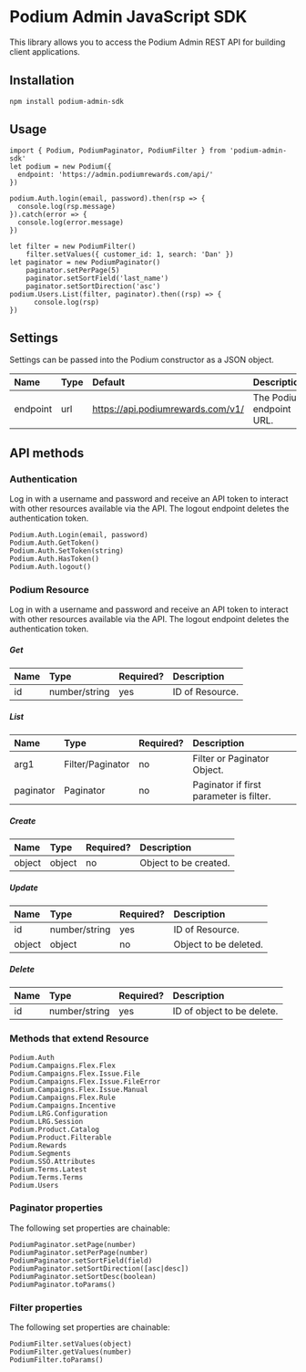 # Podium Admin JavaScript SDK

This library allows you to access the Podium Admin REST API for building client applications. 

## Installation
```
npm install podium-admin-sdk
```

## Usage
```
import { Podium, PodiumPaginator, PodiumFilter } from 'podium-admin-sdk'
let podium = new Podium({
  endpoint: 'https://admin.podiumrewards.com/api/'
})

podium.Auth.login(email, password).then(rsp => {
  console.log(rsp.message)
}).catch(error => {
  console.log(error.message)
})

let filter = new PodiumFilter()
    filter.setValues({ customer_id: 1, search: 'Dan' })
let paginator = new PodiumPaginator()
    paginator.setPerPage(5)
    paginator.setSortField('last_name')
    paginator.setSortDirection('asc')
podium.Users.List(filter, paginator).then((rsp) => {
      console.log(rsp)
})

``` 

## Settings
Settings can be passed into the Podium constructor as a JSON object.

| Name  | Type | Default | Description |
| :------------- | :------------- | :------------- | :------------- |
| endpoint  | url  | https://api.podiumrewards.com/v1/ | The Podium endpoint URL. |

## API methods

### Authentication
Log in with a username and password and receive an API token to interact with other resources available via the API. The logout endpoint deletes the authentication token. 

```
Podium.Auth.Login(email, password)
Podium.Auth.GetToken()
Podium.Auth.SetToken(string)
Podium.Auth.HasToken()
Podium.Auth.logout()

```

### Podium Resource
Log in with a username and password and receive an API token to interact with other resources available via the API. The logout endpoint deletes the authentication token. 

##### Get

| Name  | Type | Required? | Description |
| :------------- | :------------- | :------------- | :------------- |
| id  | number/string  | yes | ID of Resource. |

##### List

| Name  | Type | Required? | Description |
| :------------- | :------------- | :------------- | :------------- |
| arg1  | Filter/Paginator  | no | Filter or Paginator Object. |
| paginator  | Paginator  | no | Paginator if first parameter is filter. |

##### Create

| Name  | Type | Required? | Description |
| :------------- | :------------- | :------------- | :------------- |
| object  | object  | no | Object to be created. |

##### Update

| Name  | Type | Required? | Description |
| :------------- | :------------- | :------------- | :------------- |
| id  | number/string  | yes | ID of Resource. |
| object  | object  | no | Object to be deleted. |

##### Delete

| Name  | Type | Required? | Description |
| :------------- | :------------- | :------------- | :------------- |
| id  | number/string  | yes | ID of object to be delete. |



### Methods that extend Resource

```
Podium.Auth
Podium.Campaigns.Flex.Flex
Podium.Campaigns.Flex.Issue.File
Podium.Campaigns.Flex.Issue.FileError
Podium.Campaigns.Flex.Issue.Manual
Podium.Campaigns.Flex.Rule
Podium.Campaigns.Incentive
Podium.LRG.Configuration
Podium.LRG.Session
Podium.Product.Catalog
Podium.Product.Filterable
Podium.Rewards
Podium.Segments
Podium.SSO.Attributes
Podium.Terms.Latest
Podium.Terms.Terms
Podium.Users
```

### Paginator properties
The following set properties are chainable:

```
PodiumPaginator.setPage(number)
PodiumPaginator.setPerPage(number)
PodiumPaginator.setSortField(field)
PodiumPaginator.setSortDirection([asc|desc])
PodiumPaginator.setSortDesc(boolean)
PodiumPaginator.toParams()
```

### Filter properties
The following set properties are chainable:

```
PodiumFilter.setValues(object)
PodiumFilter.getValues(number)
PodiumFilter.toParams()
```